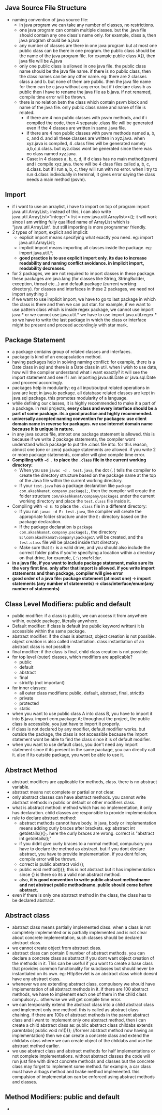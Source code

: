 ## Java Source File Structure
- naming convention of java source file:
	- in java program we can take any number of classes, no restrictions. 
	- one java program can contain multiple classes. but the .java file should contain any one class's name only. for example, class a, then java program should be a.java
	- any number of classes are there in one java program but at most one public class can be there in one program.  the public class should be the name of the java program file. for example public class A{}, then java file will be A.java
	- only one public class is allowed in one java file. the public class name should be the java file name. if there is no public class, then the class names can be any other name. eg: there are 2 classes class a and b. but none of them are public. then the java file name for them can be c.java without any error. but if i declare class b as public then i have to rename the java file as b.java. if not renamed, compile time error will be thrown.
	- there is no relation betn the class which contain psvm block and name of the java file. only public class name and name of file is related. 
		- if there are 4 non public classes with psvm methods, and if i compiled the code, then 4 separate .class file will be generated even if the 4 classes are written in same .java file. 
		- if there are 4 non public classes with psvm methods named a, b, c, and d. and all these classes are written in xyz.java. when xyz.java is compiled, 4 .class files will be generated namely a,b,c,d.class. but xyz.class wont be generated since there was no class named xyz.java. 
		- Case: in 4 classes a, b, c, d, if d class has no main method(psvm) and i compile xyz.java. there will be 4 class files called a, b, c, d.class. but if i run a, b, c, they will run with no error. when i try to run d.class individually in terminal, it gives error saying the class needs a main method (psvm).
## Import
- if i want to use an arraylist, i have to import on top of program import java.util.ArrayList;. instead of this, i can also write java.util.ArrayList<"integer"> list = new java.util.Arraylist<>(); it will work since i am writing fully qualified name of ArrayList which is "java.util.ArrayList". but still importing is more programmer friendly. 
- 2 types of import, explicit and implicit:
	- explicit import means specifying what exactly you need. eg: import java.util.ArrayList;
	- implicit import means importing all classes inside the package. eg: import java.util.*;
	- **good practice is to use explicit import only. its due to increase readability and naming conflict avoidance. in implicit import, readability decreases.**
- for 2 packages, we are not required to import classes in these package. these packages are java.lang (for classes like String, StringBuilder, exception, thread etc...) and default package (current working directory). for classes and interfaces in these 2 packages, we need not import anything :)
- if we want to use implicit import, we have to go to last package in which the class is there and then we can put star. for example, if we want to use pattern class which is inside regex package, we cannot use import java.* or we cannot use java.util.* we have to use import java.util.regex.* so we have to write the last package in which the class or interface might be present and proceed accordingly with star mark. 
## Package Statement
- a package contains group of related classes and interfaces. 
- package is kind of an encapsulation method. 
- having packages help in solving naming conflict: for example, there is a Date class in sql and there is a Date class in util. when i wish to use date, how will the compiler understand what i want exactly? it will see the import statement and see if i am importing java.util.Date or java.sql.Date and proceed accordingly. 
- packages help in modularity: eg all input/output related operations in java are kept in java.io package. all database related classes are kept in java.sql package. this promotes modularity of a language. 
- while defining our classes, it is highly recommended to make it a part of a package. in real projects, **every class and every interface should be a part of some package. its a good practice and highly recommended.**
- **universally accepted naming convention for packages: use client domain name in reverse for packages. we use internet domain name because it is unique in nature.** 
- in any java source file, atmost one package statement is allowed. this is because if we write 2 package statements, the compiler wont understand which package to put the .class file into. for this reason, atmost one (one or zero) package statements are allowed. if you write 2 or more package statements, compiler will give compile time error. 
- **Compiling with `-d .` to place the `.class` file in the current working directory:**
	- When you use `javac -d . test.java`, the dot (`.`) tells the compiler to create the directory structure based on the package name at the top of the Java file within the current working directory.
	- If your `test.java` has a package declaration like `package com.akashkamat.company.package1;`, then the compiler will create the folder structure `com/akashkamat/company/package1` under the current working directory and place the `test.class` file inside it.
- Compiling with `-d E:` to place the `.class` file in a different directory:
	- If you run `javac -d E: test.java`, the compiler will create the appropriate folder structure under the `E:` directory based on the package declaration.
	- If the package declaration is `package com.akashkamat.company.package1;`, the directory `E:\com\akashkamat\company\package1\` will be created, and the `test.class` file will be placed inside that directory.
	- Make sure that `E:` is a valid drive, and you should also include the correct folder paths if you're specifying a location within a directory on that drive, for example, `E:\somefolder`.
- **in a java file, if you want to include package statement, make sure its the very first line. only after that import is allowed. if you write import statements and then package, compiler will give error**
- **good order of a java file: package statement (at most one) -> import statements (any number of statements) -> class/interface/enum(any number of statements)**
## Class Level Modifiers: public and default
- public modifier: if a class is public, we can access it from anywhere within, outside package, literally anywhere. 
- Default modifier: if class is default (no public keyword written) it is accessible within the same package. 
- abstract modifier: if the class is abstract, object creation is not possible. object creation is also called instantiation. class instantiation of an abstract class is not possible 
- final modifier: if the class is final, child class creation is not possible.
- for top level (outer) classes, which modifiers are applicable? 
	- public
	- default
	- abstract
	- final 
	- strictfp (not important)
- for inner classes:
	- all outer class modifiers: public, default, abstract, final, strictfp
	- private
	- protected
	- static
- when you want to use public class A into class B, you have to import it into B.java. import com.package.A; throughout the project, the public class is accessible, you just have to import it properly. 
- if class is not declared by any modifier, default modifier works. but outside the package, the class is not accessible because the import statement wont be able to find the class since it is of default modifier. 
- when you want to use default class, you  don't need any import statement since if its present in the same package, you can directly call it. also if its outside package, you wont be able to use it.
## Abstract Method
- abstract modifiers are applicable for methods, class. there is no abstract variable. 
- abstract means not complete or partial or not clear. 
- only abstract classes can have abstract methods. you cannot write abstract methods in public or default or other modifiers class. 
- what is abstract method: method which has no implementation, it only has declaration. child classes are responsible to provide implementation. 
- rule to declare abstract method: 
	- abstract methods cannot have body. in java, body or implementation means adding curly braces after brackets. eg: abstract int getdetails(){};. here the curly braces are wrong. correct is "abstract int getdetails();"
	- if you didnt give curly braces to a normal method, compulsory you have to declare the method as abstract. but if you dont declare abstract, you have to provide implementation. if you dont follow, compile error will be thrown. 
	- correct is public abstract void ();
	- public void method(){}; this is not abstract but it has implementation since {} is there so its a valid non abstract method. 
	- also, **it is good convention to write public abstract methodname and not abstract public methodname. public should come before abstract.** 
- even if there is only one abstract method in the class, the class has to be declared abstract. 
## Abstract class
- abstract class means partially implemented class. when a class is not completely implemented or is partially implemented and is not clear about concrete implementation, such classes should be declared abstract class. 
- we cannot create object from abstract class. 
- abstract class can contain 0 number of abstract methods. you can declare a concrete class as abstract if you dont want object creation of the methods in it. This can be useful if you want to create a base class that provides common functionality for subclasses but should never be instantiated on its own. eg: HttpServlet is an abstract class which doesnt have any abstract class. 
- whenever we are extending abstract class, compulsory we should have implementation of all abstract methods in it. if there are 100 abstract methods, we have to implement each one of them in the child class compulsory... otherwise we will get compile time error. 
- we can temporarily extend the abstract class into a child abstract class and implement only one method. this is called as abstract class chaining. if there are 100s of abstract methods in the parent abstract class and i want to implement only one abstract method, then i can create a child abstract class as: public abstract class childabs extends parentabs{ public void m1(){}; //former abstract method now having an implementation} then we can create a concrete class and extend the childabs class where we can create object of the childabs and use the abstract method earlier. 
- we use abstract class and abstract methods for half implementations or not complete implementations. without abstract classes the code will run just fine with direct concrete methods and classes but the concrete class may forget to implement some method. for example, a car class must have airbags method and brake method implemented. this compulsion of implementation can be enforced using abstract methods and classes.
## Method Modifiers: public and default
- 
